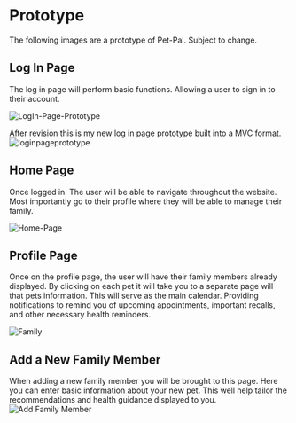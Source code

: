 # Prototype
The following images are a prototype of Pet-Pal. Subject to change.

## Log In Page
The log in page will perform basic functions. Allowing a user to sign in to their account.

![LogIn-Page-Prototype](https://user-images.githubusercontent.com/77302336/111024518-0bb8f000-8394-11eb-903f-3d278540041c.JPG)

After revision this is my new log in page prototype built into a MVC format.
![loginpageprototype](https://user-images.githubusercontent.com/77302336/111332540-1fcc4e00-862f-11eb-8fdc-c22c11f5a2ac.JPG)


## Home Page
Once logged in. The user will be able to navigate throughout the website. Most importantly go to their profile where they will be able to manage their family.

![Home-Page](https://user-images.githubusercontent.com/77302336/111025001-7834ee80-8396-11eb-9fec-db4a539709eb.JPG)

## Profile Page
Once on the profile page, the user will have their family members already displayed. By clicking on each pet it will take you to a separate page will that pets information. This will serve as the main calendar. Providing notifications to remind you of upcoming appointments, important recalls, and other necessary health reminders.

![Family](https://user-images.githubusercontent.com/77302336/111025602-fba40f00-8399-11eb-8411-2161bde01b21.JPG)

## Add a New Family Member
When adding a new family member you will be brought to this page. Here you can enter basic information about your new pet. This well help tailor the recommendations and health guidance displayed to you.
![Add Family Member](https://user-images.githubusercontent.com/77302336/111025614-0fe80c00-839a-11eb-95fc-b3a9dcb1c41f.JPG)

